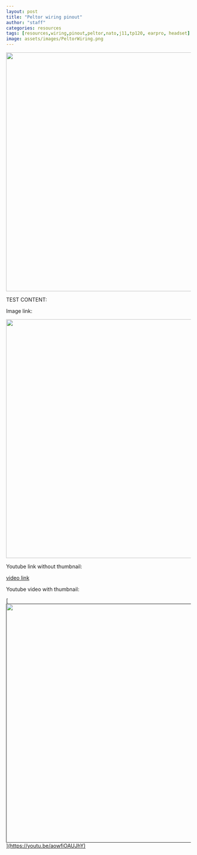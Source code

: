 ```yaml
---
layout: post
title: "Peltor wiring pinout"
author: "staff"
categories: resources
tags: [resources,wiring,pinout,peltor,nato,j11,tp120, earpro, headset]
image: assets/images/PeltorWiring.png
---
```


[<img src="{{site.baseurl}}assets/images/PeltorWiring.png" width="650"/>]({{site.baseurl}}assets/images/PeltorWiring.png)





TEST CONTENT:

Image link:

[<img src="{{site.baseurl}}assets/images/PeltorWiring.png" width="650"/>]({{site.baseurl}}assets/images/PeltorWiring.png)


Youtube link without thumbnail:

[video link](https://youtu.be/aowfiOAUJhY)

Youtube video with thumbnail:

<a href=""> 
[<img src="https://i.ytimg.com/vi/aowfiOAUJhY/maxresdefault.jpg" width="650"/>](https://youtu.be/aowfiOAUJhY)
</a>
